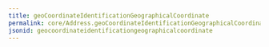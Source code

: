 ```yaml
---
title: geoCoordinateIdentificationGeographicalCoordinate
permalink: core/Address.geoCoordinateIdentificationGeographicalCoordinate.html
jsonid: geocoordinateidentificationgeographicalcoordinate
---
```

